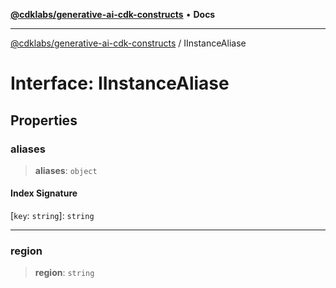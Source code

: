 [**@cdklabs/generative-ai-cdk-constructs**](../README.md) • **Docs**

***

[@cdklabs/generative-ai-cdk-constructs](../README.md) / IInstanceAliase

# Interface: IInstanceAliase

## Properties

### aliases

> **aliases**: `object`

#### Index Signature

 \[`key`: `string`\]: `string`

***

### region

> **region**: `string`
